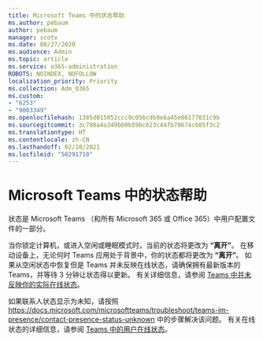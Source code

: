 ```yaml
---
title: Microsoft Teams 中的状态帮助
ms.author: pebaum
author: pebaum
manager: scotv
ms.date: 08/27/2020
ms.audience: Admin
ms.topic: article
ms.service: o365-administration
ROBOTS: NOINDEX, NOFOLLOW
localization_priority: Priority
ms.collection: Adm_O365
ms.custom:
- "6253"
- "9003349"
ms.openlocfilehash: 1385d015052ccc9c056cdb9e6a45e86177031c9b
ms.sourcegitcommit: 3c708a4a349b60b59bc623c44fb78674c685f3c2
ms.translationtype: HT
ms.contentlocale: zh-CN
ms.lasthandoff: 02/18/2021
ms.locfileid: "50291710"
---
```

# <a name="help-with-presence-in-microsoft-teams"></a>Microsoft Teams 中的状态帮助

状态是 Microsoft Teams （和所有 Microsoft 365 或 Office 365）中用户配置文件的一部分。 

当你锁定计算机，或进入空闲或睡眠模式时，当前的状态将更改为 **“离开”**。 在移动设备上，无论何时 Teams 应用处于背景中，你的状态都将更改为 **“离开”**。 如果从空闲状态中恢复但是 Teams 并未反映在线状态，请确保拥有最新版本的 Teams，并等待 3 分钟让状态得以更新。 有关详细信息，请参阅 [Teams 中并未反映你的实际在线状态](https://docs.microsoft.com/microsoftteams/troubleshoot/teams-im-presence/presence-not-show-actual-status)。

如果联系人状态显示为未知，请按照 https://docs.microsoft.com/microsoftteams/troubleshoot/teams-im-presence/contact-presence-status-unknown 中的步骤解决该问题。
有关在线状态的详细信息，请参阅 [Teams 中的用户在线状态](https://docs.microsoft.com/microsoftteams/presence-admins)。

